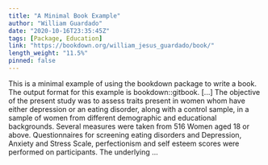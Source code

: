 ```yaml
---
title: "A Minimal Book Example"
author: "William Guardado"
date: "2020-10-16T23:35:45Z"
tags: [Package, Education]
link: "https://bookdown.org/william_jesus_guardado/book/"
length_weight: "11.5%"
pinned: false
---
```


This is a minimal example of using the bookdown package to write a book. The output format for this example is bookdown::gitbook. [...] The objective of the present study was to assess traits present in women whom have either depression or an eating disorder, along with a control sample, in a sample of women from different demographic and educational backgrounds. Several measures were taken from 516 Women aged 18 or above. Questionnaires for screening eating disorders and Depression, Anxiety and Stress Scale, perfectionism and self esteem scores were performed on participants. The underlying ...
